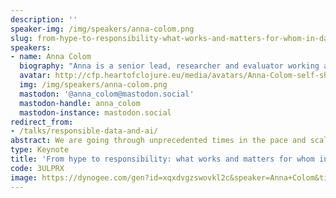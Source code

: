 ```yaml
---
description: ''
speaker-img: /img/speakers/anna-colom.png
slug: from-hype-to-responsibility-what-works-and-matters-for-whom-in-data-and-ai
speakers:
- name: Anna Colom
  biography: "Anna is a senior lead, researcher and evaluator working at the intersections of digital technologies, democratic processes, justice and climate. She's currently active at The Data Tank, an organisation championing a holistic approach to re-using data for the common good.\r\n\r\nBefore joining The Data Tank, she was the Public Participation and Research Lead at the Ada Lovelace Institute. Her role focused on ensuring public perspectives and experiences are embedded in Ada’s research in rigorous, inclusive and meaningful ways.\r\n\r\nPrior to joining Ada, Anna managed the research on democratic innovations at Democratic Society, including the evaluation of deliberative mini-publics across the European Union and the UK. She was Director of Innovations and Learning at Africa’s Voices Foundation and worked as a Senior Research Manager at BBC Media Action, working with teams across South Asia, and East and West Africa. Anna holds a PhD in Political Science from The Open University, where she has applied an intersectional lens to understanding how instant messaging mediates citizenship capabilities. She was formerly a journalist, documentary filmmaker and participatory video facilitator."
  avatar: http://cfp.heartofclojure.eu/media/avatars/Anna-Colom-self-shot-cropped-328x328_Y2TgoH7.png
  img: /img/speakers/anna-colom.png
  mastodon: '@anna_colom@mastodon.social'
  mastodon-handle: anna_colom
  mastodon-instance: mastodon.social
redirect_from:
- /talks/responsible-data-and-ai/
abstract: We are going through unprecedented times in the pace and scale of technological development driven by data and AI systems. Yet, these developments and their applications are being led and decided by a few in -still by large- a regulatory vacuum, supported by narratives driven by hype and power asymmetries. There is however a large and more diverse community of technology developers across the globe who can claim back the authority if it refuses to be blinded by hype; if it questions decisions made by a few; if it favours evidence and ethics over magic; and if it works collaborative with the rest of society to answer some of the most pressing questions of out times on how data and AI can be responsibly used to help people make this world a better place.
type: Keynote
title: 'From hype to responsibility: what works and matters for whom in data and AI?'
code: 3ULPRX
image: https://dynogee.com/gen?id=xqxdvgzswovkl2c&speaker=Anna+Colom&title=From+hype+to+responsibility%3A+what+works+and+matters+for+whom+in+data+and+AI%3F&type=Keynote&img=https%3A//2024.heartofclojure.eu/img/speakers/anna-colom.png%3Fv%3D1659574434
---
```

